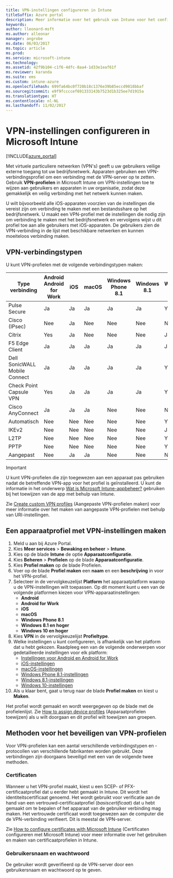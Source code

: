 ```yaml
---
title: VPN-instellingen configureren in Intune
titleSuffix: Azure portal
description: Meer informatie over het gebruik van Intune voor het configureren van VPN-verbindingen op de apparaten die u beheert.
keywords: 
author: lleonard-msft
ms.author: alleonar
manager: angrobe
ms.date: 06/03/2017
ms.topic: article
ms.prod: 
ms.service: microsoft-intune
ms.technology: 
ms.assetid: 42f9b104-c1f6-4dfc-8aa4-1d33e1eaf61f
ms.reviewer: karanda
ms.suite: ems
ms.custom: intune-azure
ms.openlocfilehash: 699fa64bc0f720b18c1376e39b85eccd9018bbaf
ms.sourcegitcommit: e9f9fccccef691333143b7523d1b325ee7d1915a
ms.translationtype: HT
ms.contentlocale: nl-NL
ms.lasthandoff: 11/02/2017
---
```

# <a name="how-to-configure-vpn-settings-in-microsoft-intune"></a>VPN-instellingen configureren in Microsoft Intune

[!INCLUDE[azure_portal](./includes/azure_portal.md)]

Met virtuele particuliere netwerken (VPN's) geeft u uw gebruikers veilige externe toegang tot uw bedrijfsnetwerk. Apparaten gebruiken een VPN-verbindingsprofiel om een verbinding met de VPN-server op te zetten. Gebruik **VPN-profielen** in Microsoft Intune om VPN-instellingen toe te wijzen aan gebruikers en apparaten in uw organisatie, zodat deze gemakkelijk en veilig verbinding met het netwerk kunnen maken.

U wilt bijvoorbeeld alle iOS-apparaten voorzien van de instellingen die vereist zijn om verbinding te maken met een bestandsshare op het bedrijfsnetwerk. U maakt een VPN-profiel met de instellingen die nodig zijn om verbinding te maken met het bedrijfsnetwerk en vervolgens wijst u dit profiel toe aan alle gebruikers met iOS-apparaten. De gebruikers zien de VPN-verbinding in de lijst met beschikbare netwerken en kunnen moeiteloos verbinding maken.

## <a name="vpn-connection-types"></a>VPN-verbindingstypen

U kunt VPN-profielen met de volgende verbindingstypen maken:

|Type verbinding|Android<br>Android for Work|iOS|macOS|Windows Phone 8.1|Windows 8.1|Windows 10|
|-|-|-|-|-|-|-|
|Pulse Secure|Ja|Ja|Ja|Ja|Ja|Yes|
|Cisco (IPsec)|Nee|Ja|Nee|Nee|Nee|Nee|
|Citrix|Yes|Ja|Nee|Nee|Nee|Ja|
|F5 Edge Client|Ja|Ja|Ja|Ja|Ja|Ja|
|Dell SonicWALL Mobile Connect|Ja|Ja|Ja|Ja|Ja|Yes|
|Check Point Capsule VPN|Yes|Ja|Ja|Ja|Ja|Yes|
|Cisco AnyConnect|Ja|Ja|Ja|Nee|Nee|Nee|
|Automatisch|Nee|Nee|Nee|Nee|Nee|Yes|
|IKEv2|Nee|Nee|Nee|Nee|Nee|Ja|
|L2TP|Nee|Nee|Nee|Nee|Nee|Yes|
|PPTP|Nee|Nee|Nee|Nee|Nee|Yes|
|Aangepast|Nee|Ja|Ja|Nee|Nee|Nee|


> [!IMPORTANT]
> U kunt VPN-profielen die zijn toegewezen aan een apparaat pas gebruiken nadat de betreffende VPN-app voor het profiel is geïnstalleerd. U kunt de informatie in het onderwerp [Wat is Microsoft Intune-appbeheer?](app-management.md) gebruiken bij het toewijzen van de app met behulp van Intune.  

Zie [Create custom VPN profiles](custom-vpn-profiles-create.md) (Aangepaste VPN-profielen maken) voor meer informatie over het maken van aangepaste VPN-profielen met behulp van URI-instellingen.     

## <a name="create-a-device-profile-containing-vpn-settings"></a>Een apparaatprofiel met VPN-instellingen maken

1. Meld u aan bij Azure Portal.
2. Kies **Meer services** > **Bewaking en beheer** > **Intune**.
3. Kies op de blade **Intune** de optie **Apparaatconfiguratie**.
2. Kies **Beheren** > **Profielen** op de blade **Apparaatconfiguratie**.
3. Kies **Profiel maken** op de blade Profielen.
4. Voer op de blade **Profiel maken** een **naam** en een **beschrijving** in voor het VPN-profiel.
5. Selecteer in de vervolgkeuzelijst **Platform** het apparaatplatform waarop u de VPN-instellingen wilt toepassen. Op dit moment kunt u een van de volgende platformen kiezen voor VPN-apparaatinstellingen:
    - **Android**
    - **Android for Work**
    - **iOS**
    - **macOS**
    - **Windows Phone 8.1**
    - **Windows 8.1 en hoger**
    - **Windows 10 en hoger**
6. Kies **VPN** in de vervolgkeuzelijst **Profieltype**.
7. Welke instellingen u kunt configureren, is afhankelijk van het platform dat u hebt gekozen. Raadpleeg een van de volgende onderwerpen voor gedetailleerde instellingen voor elk platform:
    - [Instellingen voor Android en Android for Work](vpn-settings-android.md)
    - [iOS-instellingen](vpn-settings-ios.md)
    - [macOS-instellingen](vpn-settings-macos.md)
    - [Windows Phone 8.1-instellingen](vpn-settings-windows-phone-8-1.md)
    - [Windows 8.1-instellingen](vpn-settings-windows-8-1.md)
    - [Windows 10-instellingen](vpn-settings-windows-10.md)
8. Als u klaar bent, gaat u terug naar de blade **Profiel maken** en kiest u **Maken**.

Het profiel wordt gemaakt en wordt weergegeven op de blade met de profielenlijst.
Zie [How to assign device profiles](device-profile-assign.md) (Apparaatprofielen toewijzen) als u wilt doorgaan en dit profiel wilt toewijzen aan groepen.


## <a name="methods-of-securing-vpn-profiles"></a>Methoden voor het beveiligen van VPN-profielen

Voor VPN-profielen kan een aantal verschillende verbindingstypen en -protocollen van verschillende fabrikanten worden gebruikt. Deze verbindingen zijn doorgaans beveiligd met een van de volgende twee methoden.

### <a name="certificates"></a>Certificaten

Wanneer u het VPN-profiel maakt, kiest u een SCEP- of PFX-certificaatprofiel dat u eerder hebt gemaakt in Intune. Dit wordt het identiteitscertificaat genoemd. Het wordt gebruikt voor verificatie aan de hand van een vertrouwd-certificaatprofiel (*basiscertificaat*) dat u hebt gemaakt om te bepalen of het apparaat van de gebruiker verbinding mag maken. Het vertrouwde certificaat wordt toegewezen aan de computer die de VPN-verbinding verifieert. Dit is meestal de VPN-server.

Zie [How to configure certificates with Microsoft Intune](certificates-configure.md) (Certificaten configureren met Microsoft Intune) voor meer informatie over het gebruiken en maken van certificaatprofielen in Intune.

### <a name="user-name-and-password"></a>Gebruikersnaam en wachtwoord

De gebruiker wordt geverifieerd op de VPN-server door een gebruikersnaam en wachtwoord op te geven.
